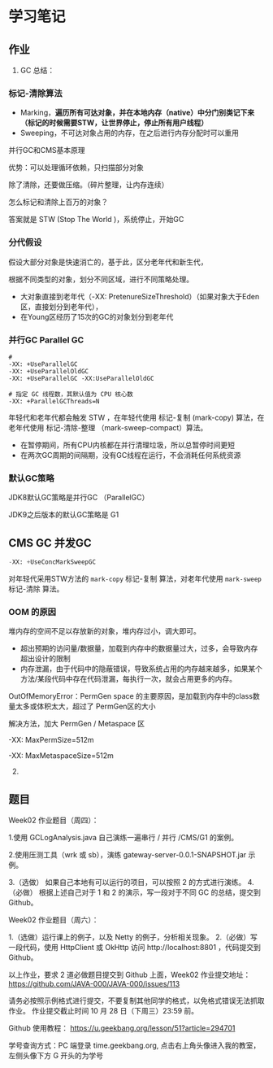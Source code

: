 # 学习笔记
## 作业
1. GC 总结：

### 标记-清除算法

- Marking，**遍历所有可达对象，并在本地内存（native）中分门别类记下来（标记的时候需要STW，让世界停止，停止所有用户线程）**
- Sweeping，不可达对象占用的内存，在之后进行内存分配时可以重用

并行GC和CMS基本原理

优势：可以处理循环依赖，只扫描部分对象

除了清除，还要做压缩。（碎片整理，让内存连续）

怎么标记和清除上百万的对象？

答案就是 STW (Stop The World )，系统停止，开始GC

### 分代假设

假设大部分对象是快速消亡的，基于此，区分老年代和新生代，

根据不同类型的对象，划分不同区域，进行不同策略处理。

- 大对象直接到老年代（-XX: PretenureSizeThreshold）（如果对象大于Eden区，直接划分到老年代），
- 在Young区经历了15次的GC的对象划分到老年代


### 并行GC Parallel GC

```shell
# 
-XX: +UseParallelGC
-XX: +UseParallelOldGC
-XX: +UseParallelGC -XX:UseParallelOldGC

# 指定 GC 线程数，其默认值为 CPU 核心数
-XX: +ParallelGCThreads=N 
```

年轻代和老年代都会触发 STW ，在年轻代使用 标记-复制 (mark-copy) 算法，在老年代使用 标记-清除-整理 （mark-sweep-compact）算法。

- 在暂停期间，所有CPU内核都在并行清理垃圾，所以总暂停时间更短
- 在两次GC周期的间隔期，没有GC线程在运行，不会消耗任何系统资源

### 默认GC策略

JDK8默认GC策略是并行GC （ParallelGC）

JDK9之后版本的默认GC策略是 G1

## CMS GC 并发GC

```sql
-XX: +UseConcMarkSweepGC

```

对年轻代采用STW方法的 `mark-copy` 标记-复制 算法，对老年代使用 `mark-sweep` 标记-清除 算法。

### OOM 的原因

堆内存的空间不足以存放新的对象，堆内存过小，调大即可。

- 超出预期的访问量/数据量，加载到内存中的数据量过大，过多，会导致内存超出设计的限制
- 内存泄漏，由于代码中的隐蔽错误，导致系统占用的内存越来越多，如果某个方法/某段代码中存在代码泄漏，每执行一次，就会占用更多的内存。

OutOfMemoryError：PermGen space 的主要原因，是加载到内存中的class数量太多或体积太大，超过了 PermGen区的大小

解决方法，加大 PermGen / Metaspace 区

-XX: MaxPermSize=512m

-XX: MaxMetaspaceSize=512m

2. 



## 题目
Week02 作业题目（周四）：

1.使用 GCLogAnalysis.java 自己演练一遍串行 / 并行 /CMS/G1 的案例。

2.使用压测工具（wrk 或 sb），演练 gateway-server-0.0.1-SNAPSHOT.jar 示例。

3.（选做） 如果自己本地有可以运行的项目，可以按照 2 的方式进行演练。
4.（必做） 根据上述自己对于 1 和 2 的演示，写一段对于不同 GC 的总结，提交到 Github。

Week02 作业题目（周六）：

1.（选做）运行课上的例子，以及 Netty 的例子，分析相关现象。
2.（必做）写一段代码，使用 HttpClient 或 OkHttp 访问 http://localhost:8801 ，代码提交到 Github。

以上作业，要求 2 道必做题目提交到 Github 上面，Week02 作业提交地址：
https://github.com/JAVA-000/JAVA-000/issues/113

请务必按照示例格式进行提交，不要复制其他同学的格式，以免格式错误无法抓取作业。
作业提交截止时间 10 月 28 日（下周三）23:59 前。

Github 使用教程： https://u.geekbang.org/lesson/51?article=294701

学号查询方式：PC 端登录 time.geekbang.org, 点击右上角头像进入我的教室，左侧头像下方 G 开头的为学号


